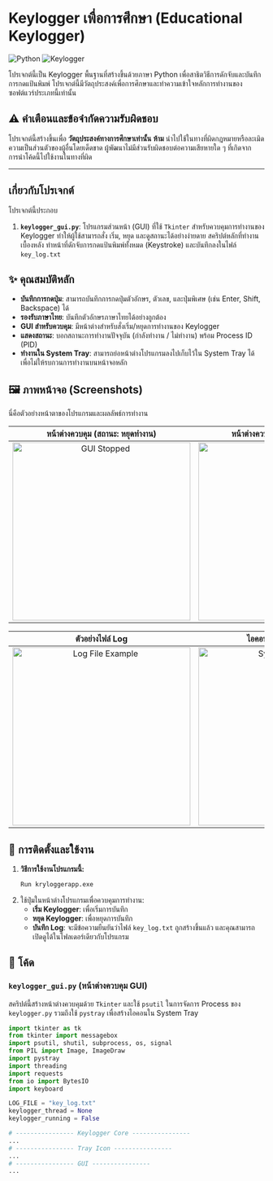# Keylogger เพื่อการศึกษา (Educational Keylogger)

![Python](https://img.shields.io/badge/python-3.8+-blue.svg)
![Keylogger](https://img.shields.io/badge/Keylogger-8A2BE2)

โปรเจกต์นี้เป็น Keylogger พื้นฐานที่สร้างขึ้นด้วยภาษา Python เพื่อสาธิตวิธีการดักจับและบันทึกการกดแป้นพิมพ์ โปรเจกต์นี้มีวัตถุประสงค์เพื่อการศึกษาและทำความเข้าใจหลักการทำงานของซอฟต์แวร์ประเภทนี้เท่านั้น

## ⚠️ คำเตือนและข้อจำกัดความรับผิดชอบ

โปรเจกต์นี้สร้างขึ้นเพื่อ **วัตถุประสงค์ทางการศึกษาเท่านั้น** **ห้าม** นำไปใช้ในทางที่ผิดกฎหมายหรือละเมิดความเป็นส่วนตัวของผู้อื่นโดยเด็ดขาด ผู้พัฒนาไม่มีส่วนรับผิดชอบต่อความเสียหายใด ๆ ที่เกิดจากการนำโค้ดนี้ไปใช้งานในทางที่ผิด

---

## เกี่ยวกับโปรเจกต์

โปรเจกต์นี้ประกอบ
1.  **`keylogger_gui.py`**: โปรแกรมส่วนหน้า (GUI) ที่ใช้ `Tkinter` สำหรับควบคุมการทำงานของ Keylogger ทำให้ผู้ใช้สามารถสั่ง เริ่ม, หยุด และดูสถานะได้อย่างง่ายดาย สคริปต์หลักที่ทำงานเบื้องหลัง ทำหน้าที่ดักจับการกดแป้นพิมพ์ทั้งหมด (Keystroke) และบันทึกลงในไฟล์ `key_log.txt`

## ✨ คุณสมบัติหลัก

-   **บันทึกการกดปุ่ม**: สามารถบันทึกการกดปุ่มตัวอักษร, ตัวเลข, และปุ่มพิเศษ (เช่น Enter, Shift, Backspace) ได้
-   **รองรับภาษาไทย**: บันทึกตัวอักษรภาษาไทยได้อย่างถูกต้อง
-   **GUI สำหรับควบคุม**: มีหน้าต่างสำหรับสั่งเริ่ม/หยุดการทำงานของ Keylogger
-   **แสดงสถานะ**: บอกสถานะการทำงานปัจจุบัน (กำลังทำงาน / ไม่ทำงาน) พร้อม Process ID (PID)
-   **ทำงานใน System Tray**: สามารถย่อหน้าต่างโปรแกรมลงไปเก็บไว้ใน System Tray ได้ เพื่อไม่ให้รบกวนการทำงานบนหน้าจอหลัก

## 🖼️ ภาพหน้าจอ (Screenshots)

นี่คือตัวอย่างหน้าตาของโปรแกรมและผลลัพธ์การทำงาน

| หน้าต่างควบคุม (สถานะ: หยุดทำงาน) | หน้าต่างควบคุม (สถานะ: กำลังทำงาน) |
| :------------------------------: | :--------------------------------: |
| <!-- Placeholder for image 1: GUI stopped --> <img src="https://img5.pic.in.th/file/secure-sv1/Screenshot-2025-07-29-003251.png" alt="GUI Stopped" width="350"> | <!-- Placeholder for image 2: GUI running --> <img src="https://img2.pic.in.th/pic/Screenshot-2025-07-29-003347.png" alt="GUI Running" width="350"> |

| ตัวอย่างไฟล์ Log | ไอคอนใน System Tray | กล่องข้อความแจ้งเตือน |
| :---------------------------: | :-----------------: | :-----------------: |
| <!-- Placeholder for image 3: Log file example --> <img src="https://img2.pic.in.th/pic/Screenshot-2025-07-29-003530.png" alt="Log File Example" width="350"> | <!-- Placeholder for image 4: Tray icon --> <img src="https://cdn-icons-png.flaticon.com/128/4616/4616403.png" alt="System Tray Icon" width="350"> | <!-- Placeholder for image 5: Message box --> <img src="https://img5.pic.in.th/file/secure-sv1/Screenshot-2025-07-29-003557.png" alt="Message Box" width="350"> |

## 🚀 การติดตั้งและใช้งาน

1.  **วิธีการใช้งานโปรแกรมนี้:**
    ```bash
    Run kryloggerapp.exe
    ```
2.  ใช้ปุ่มในหน้าต่างโปรแกรมเพื่อควบคุมการทำงาน:
    -   **เริ่ม Keylogger**: เพื่อเริ่มการบันทึก
    -   **หยุด Keylogger**: เพื่อหยุดการบันทึก
    -   **บันทึก Log**: จะมีข้อความยืนยันว่าไฟล์ `key_log.txt` ถูกสร้างขึ้นแล้ว และคุณสามารถเปิดดูได้ในโฟลเดอร์เดียวกับโปรแกรม

## 📝 โค้ด

### `keylogger_gui.py` (หน้าต่างควบคุม GUI)
สคริปต์นี้สร้างหน้าต่างควบคุมด้วย `Tkinter` และใช้ `psutil` ในการจัดการ Process ของ `keylogger.py` รวมถึงใช้ `pystray` เพื่อสร้างไอคอนใน System Tray

```python
import tkinter as tk
from tkinter import messagebox
import psutil, shutil, subprocess, os, signal
from PIL import Image, ImageDraw
import pystray
import threading
import requests
from io import BytesIO
import keyboard

LOG_FILE = "key_log.txt"
keylogger_thread = None
keylogger_running = False

# ---------------- Keylogger Core ----------------
...
# ---------------- Tray Icon ----------------
...
# ---------------- GUI ----------------
...
```
